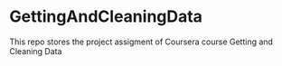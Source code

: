 # GettingAndCleaningData
This repo stores the project assigment of Coursera course Getting and Cleaning Data
